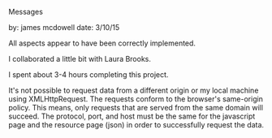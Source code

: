 Messages

by: james mcdowell
date: 3/10/15

All aspects appear to have been correctly implemented. 

I collaborated a little bit with Laura Brooks. 

I spent about 3-4 hours completing this project.

It's not possible to request data from a different origin or my local machine using XMLHttpRequest. The requests conform to the browser's same-origin policy. This means, only requests that are served from the same domain will succeed. 
The protocol, port, and host must be the same for the javascript page and the resource page (json) in order to successfully request the data. 